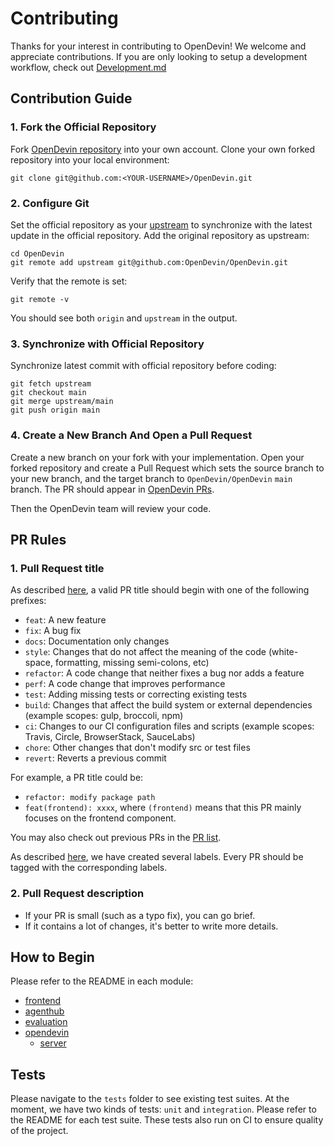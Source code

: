 # Contributing
Thanks for your interest in contributing to OpenDevin! We welcome and appreciate contributions. 
If you are only looking to setup a development workflow, check out [Development.md](https://github.com/OpenDevin/OpenDevin/blob/main/Development.md)

## Contribution Guide
### 1. Fork the Official Repository
Fork [OpenDevin repository](https://github.com/OpenDevin/OpenDevin) into your own account.
Clone your own forked repository into your local environment:

```shell
git clone git@github.com:<YOUR-USERNAME>/OpenDevin.git
```

### 2. Configure Git
Set the official repository as your [upstream](https://www.atlassian.com/git/tutorials/git-forks-and-upstreams) to synchronize with the latest update in the official repository.
Add the original repository as upstream:

```shell
cd OpenDevin
git remote add upstream git@github.com:OpenDevin/OpenDevin.git
```

Verify that the remote is set:

```shell
git remote -v
```

You should see both `origin` and `upstream` in the output.

### 3. Synchronize with Official Repository
Synchronize latest commit with official repository before coding:

```shell
git fetch upstream
git checkout main
git merge upstream/main
git push origin main
```

### 4. Create a New Branch And Open a Pull Request
Create a new branch on your fork with your implementation. Open your forked repository and create a Pull Request which sets the source branch to your new branch, and the target branch to `OpenDevin/OpenDevin` `main` branch.
The PR should appear in [OpenDevin PRs](https://github.com/OpenDevin/OpenDevin/pulls).

Then the OpenDevin team will review your code.

## PR Rules
### 1. Pull Request title
As described [here](https://github.com/commitizen/conventional-commit-types/blob/master/index.json), a valid PR title should begin with one of the following prefixes:

- `feat`: A new feature
- `fix`: A bug fix
- `docs`: Documentation only changes
- `style`: Changes that do not affect the meaning of the code (white-space, formatting, missing semi-colons, etc)
- `refactor`: A code change that neither fixes a bug nor adds a feature
- `perf`: A code change that improves performance
- `test`: Adding missing tests or correcting existing tests
- `build`: Changes that affect the build system or external dependencies (example scopes: gulp, broccoli, npm)
- `ci`: Changes to our CI configuration files and scripts (example scopes: Travis, Circle, BrowserStack, SauceLabs)
- `chore`: Other changes that don't modify src or test files
- `revert`: Reverts a previous commit

For example, a PR title could be:
- `refactor: modify package path`
- `feat(frontend): xxxx`, where `(frontend)` means that this PR mainly focuses on the frontend component.

You may also check out previous PRs in the [PR list](https://github.com/OpenDevin/OpenDevin/pulls).

As described [here](https://github.com/OpenDevin/OpenDevin/labels), we have created several labels. Every PR should be tagged with the corresponding labels.

### 2. Pull Request description
- If your PR is small (such as a typo fix), you can go brief.
- If it contains a lot of changes, it's better to write more details.

## How to Begin
Please refer to the README in each module:
- [frontend](./frontend/README.md)
- [agenthub](./agenthub/README.md)
- [evaluation](./evaluation/README.md)
- [opendevin](./opendevin/README.md)
    - [server](./opendevin/server/README.md)

## Tests
Please navigate to the `tests` folder to see existing test suites.
At the moment, we have two kinds of tests: `unit` and `integration`. Please refer to the README for each test suite. These tests also run on CI to ensure quality of
the project.
